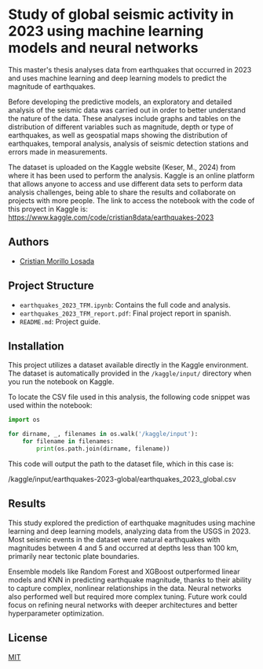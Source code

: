 # Study of global seismic activity in 2023 using machine learning models and neural networks
This master's thesis analyses data from earthquakes that occurred in 2023 and uses machine learning and deep learning models to predict the magnitude of earthquakes.

Before developing the predictive models, an exploratory and detailed analysis of the seismic data was carried out in order to better understand the nature of the data. These analyses include graphs and tables on the distribution of different variables such as magnitude, depth or type of earthquakes, as well as geospatial maps showing the distribution of earthquakes, temporal analysis, analysis of seismic detection stations and errors made in measurements.

The dataset is uploaded on the Kaggle website (Keser, M., 2024) from where it has been used to perform the analysis. Kaggle is an online platform that allows anyone to access and use different data sets to perform data analysis challenges, being able to share the results and collaborate on projects with more people. The link to access the notebook with the code of this proyect in Kaggle is: https://www.kaggle.com/code/cristian8data/earthquakes-2023

## Authors
- [Cristian Morillo Losada](https://www.github.com/cristian8data)

## Project Structure
- `earthquakes_2023_TFM.ipynb`: Contains the full code and analysis.
- `earthquakes_2023_TFM_report.pdf`: Final project report in spanish.
- `README.md`: Project guide.

## Installation

This project utilizes a dataset available directly in the Kaggle environment. The dataset is automatically provided in the `/kaggle/input/` directory when you run the notebook on Kaggle.

To locate the CSV file used in this analysis, the following code snippet was used within the notebook:

```python
import os

for dirname, _, filenames in os.walk('/kaggle/input'):
    for filename in filenames:
        print(os.path.join(dirname, filename))
```

This code will output the path to the dataset file, which in this case is:

/kaggle/input/earthquakes-2023-global/earthquakes_2023_global.csv

## Results
This study explored the prediction of earthquake magnitudes using machine learning and deep learning models, analyzing data from the USGS in 2023. Most seismic events in the dataset were natural earthquakes with magnitudes between 4 and 5 and occurred at depths less than 100 km, primarily near tectonic plate boundaries.

Ensemble models like Random Forest and XGBoost outperformed linear models and KNN in predicting earthquake magnitude, thanks to their ability to capture complex, nonlinear relationships in the data. Neural networks also performed well but required more complex tuning. Future work could focus on refining neural networks with deeper architectures and better hyperparameter optimization.

## License
[MIT](https://choosealicense.com/licenses/mit/)
